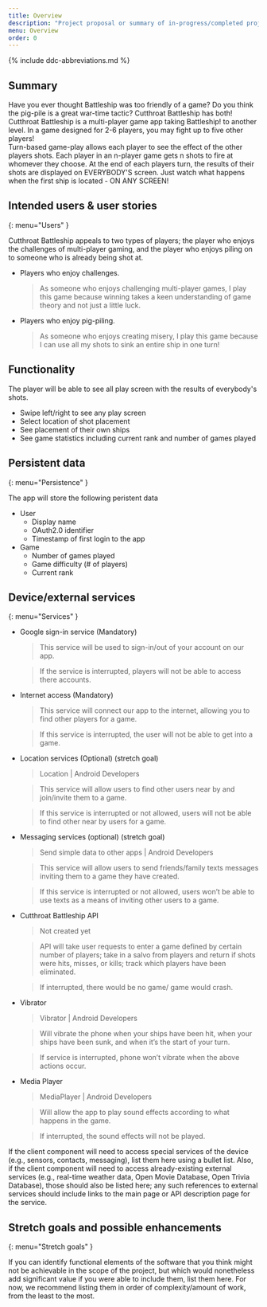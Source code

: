```yaml
---
title: Overview
description: "Project proposal or summary of in-progress/completed project."
menu: Overview
order: 0
---
```


{% include ddc-abbreviations.md %}

## Summary

Have you ever thought Battleship was too friendly of a game?  Do you think the pig-pile is a great war-time tactic?  Cutthroat Battleship has both!  Cutthroat Battleship is a multi-player game app taking Battleship! to another level. In a game designed for 2-6 players, you may fight up to five other players!  
Turn-based game-play allows each player to see the effect of the other players shots.  Each player in an n-player game gets n shots to fire at whomever they choose. At the end of each players turn, the results of their shots are displayed on EVERYBODY'S screen. Just watch what happens when the first ship is located - ON ANY SCREEN!
## Intended users & user stories
{: menu="Users" }

Cutthroat Battleship appeals to two types of players; the player who enjoys the challenges of multi-player gaming, and the player who enjoys piling on to someone who is already being shot at.

* Players who enjoy challenges.

  > As someone who enjoys challenging multi-player games, I play this game because winning takes a keen understanding of game theory and not just a little luck.

* Players who enjoy pig-piling.

  > As someone who enjoys creating misery, I play this game because I can use all my shots to sink an entire ship in one turn!


## Functionality

The player will be able to see all play screen with the results of everybody's shots.
  * Swipe left/right to see any play screen
  * Select location of shot placement
  * See placement of their own ships
  * See game statistics including current rank and number of games played

## Persistent data
{: menu="Persistence" }

The app will store the following peristent data
* User
  * Display name
  * OAuth2.0 identifier
  * Timestamp of first login to the app
* Game
  * Number of games played
  * Game difficulty (# of players)
  * Current rank
  

    
## Device/external services
{: menu="Services" }

* Google sign-in service (Mandatory)
	> This service will be used to sign-in/out of your account on our app.

	> If the service is interrupted, players will not be able to access there accounts.
	
* Internet access (Mandatory)
	> This service will connect our app to the internet, allowing you to find other players for a game.

	> If this service is interrupted, the user will not be able to get into a game.
	
* Location services (Optional) (stretch goal)
	> Location  |  Android Developers

	> This service will allow users to find other users near by and join/invite them to a game.

	> If this service is interrupted or not allowed, users will not be able to find other near by users for a game.
	
* Messaging services (optional) (stretch goal)
	> Send simple data to other apps  |  Android Developers

	> This service will allow users to send friends/family texts messages inviting them to a game they have created.

	> If this service is interrupted or not allowed, users won’t be able to use texts as a means of inviting other users to a game.
	
* Cutthroat Battleship API
	> Not created yet

	> API will take user requests to enter a game defined by certain number of players; take in a salvo from players and return if shots were hits, misses, or kills; track which players have been eliminated.

	> If interrupted, there would be no game/ game would crash.
	
* Vibrator
	> Vibrator  |  Android Developers

	> Will vibrate the phone when your ships have been hit, when your ships have been sunk, and when it’s the start of your turn.

	> If service is interrupted, phone won’t vibrate when the above actions occur.
	
* Media Player
	> MediaPlayer  |  Android Developers

	> Will allow the app to play sound effects according to what happens in the game.

	> If interrupted, the sound effects will not be played.


If the client component will need to access special services of the device (e.g., sensors, contacts, messaging), list them here using a bullet list. Also, if the client component will need to access already-existing external services (e.g., real-time weather data, Open Movie Database, Open Trivia Database), those should also be listed here; any such references to external services should include links to the main page or API description page for the service.

## Stretch goals and possible enhancements 
{: menu="Stretch goals" }

If you can identify functional elements of the software that you think might not be achievable in the scope of the project, but which would nonetheless add significant value if you were able to include them, list them here. For now, we recommend listing them in order of complexity/amount of work, from the least to the most.
